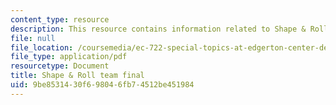 ```yaml
---
content_type: resource
description: This resource contains information related to Shape & Roll team final.
file: null
file_location: /coursemedia/ec-722-special-topics-at-edgerton-center-developing-world-prosthetics-spring-2010/9be8531430f698046fb74512be451984_MITEC_722S10_shpnrol_final.pdf
file_type: application/pdf
resourcetype: Document
title: Shape & Roll team final
uid: 9be85314-30f6-9804-6fb7-4512be451984
---
```

